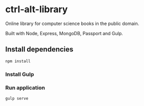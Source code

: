 # ctrl-alt-library
Online library for computer science books in the public domain.

Built with Node, Express, MongoDB, Passport and Gulp.

## Install dependencies
```sh
npm install
```
###  Install Gulp

### Run application
```sh
gulp serve
```
